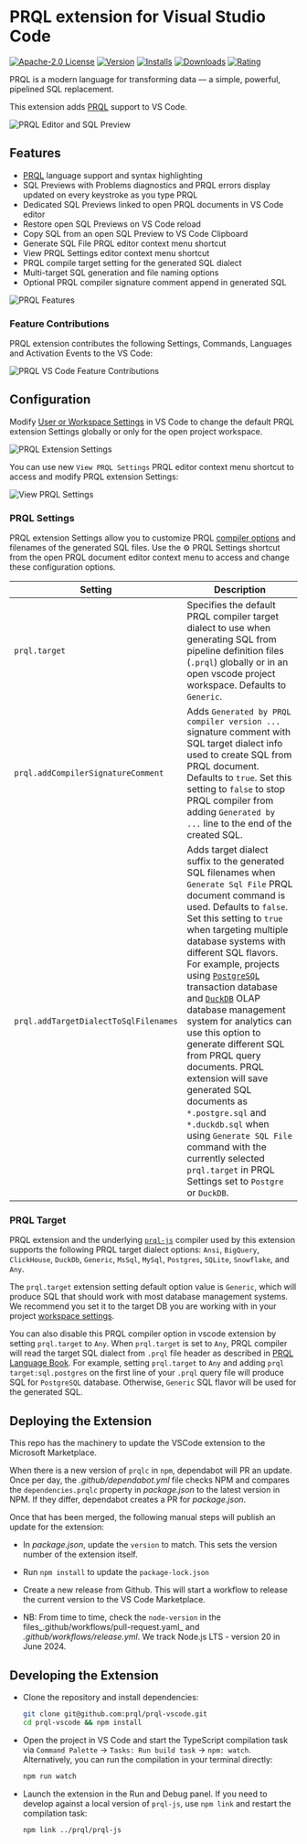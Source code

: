 # PRQL extension for Visual Studio Code

[![Apache-2.0 License](https://img.shields.io/badge/license-Apache2-brightgreen.svg)](http://opensource.org/licenses/Apache-2.0)
[![Version](https://vsmarketplacebadges.dev/version-short/PRQL-lang.prql-vscode.svg?color=orange)](https://marketplace.visualstudio.com/items?itemName=PRQL-lang.prql-vscode)
[![Installs](https://vsmarketplacebadges.dev/installs-short/PRQL-lang.prql-vscode.svg?color=orange)](https://marketplace.visualstudio.com/items?itemName=PRQL-lang.prql-vscode)
[![Downloads](https://vsmarketplacebadges.dev/downloads-short/PRQL-lang.prql-vscode.svg?color=orange)](https://marketplace.visualstudio.com/items?itemName=PRQL-lang.prql-vscode)
[![Rating](https://vsmarketplacebadges.dev/rating-short/PRQL-lang.prql-vscode.svg?color=orange)](https://marketplace.visualstudio.com/items?itemName=PRQL-lang.prql-vscode)

PRQL is a modern language for transforming data — a simple, powerful, pipelined
SQL replacement.

This extension adds [PRQL](https://prql-lang.org/) support to VS Code.

![PRQL Editor and SQL Preview](https://github.com/PRQL/prql-vscode/blob/main/docs/images/prql-vscode.png?raw=true)

## Features

- [PRQL](https://prql-lang.org/) language support and syntax highlighting
- SQL Previews with Problems diagnostics and PRQL errors display updated on every keystroke as you type PRQL
- Dedicated SQL Previews linked to open PRQL documents in VS Code editor
- Restore open SQL Previews on VS Code reload
- Copy SQL from an open SQL Preview to VS Code Clipboard
- Generate SQL File PRQL editor context menu shortcut
- View PRQL Settings editor context menu shortcut
- PRQL compile target setting for the generated SQL dialect
- Multi-target SQL generation and file naming options
- Optional PRQL compiler signature comment append in generated SQL

![PRQL Features](https://github.com/PRQL/prql-vscode/blob/main/docs/images/prql-vscode.gif?raw=true)

### Feature Contributions

PRQL extension contributes the following Settings, Commands, Languages and Activation Events to the VS Code:

![PRQL VS Code Feature Contributions](https://github.com/PRQL/prql-vscode/blob/main/docs/images/prql-vscode-features.png?raw=true)

## Configuration

Modify
[User or Workspace Settings](https://code.visualstudio.com/docs/getstarted/settings#_creating-user-and-workspace-settings)
in VS Code to change the default PRQL extension Settings globally or only for the open project workspace.

![PRQL Extension Settings](https://github.com/PRQL/prql-vscode/blob/main/docs/images/prql-settings.png?raw=true)

You can use new `View PRQL Settings` PRQL editor context menu shortcut to access and modify PRQL extension Settings:

![View PRQL Settings](https://github.com/PRQL/prql-vscode/blob/main/docs/images/prql-settings.gif?raw=true)

### PRQL Settings

PRQL extension Settings allow you to customize PRQL [compiler options](https://github.com/PRQL/prql/tree/main/prql-js#usage) and filenames of the generated SQL files. Use the ⚙️ PRQL Settings shortcut from the open PRQL document editor context menu to access and change these configuration options.

| Setting                               | Description                                                                                                                                                                                                                                                                                                                                                                                                                                                                                                                                                                                                                                                                                                           |
| ------------------------------------- | --------------------------------------------------------------------------------------------------------------------------------------------------------------------------------------------------------------------------------------------------------------------------------------------------------------------------------------------------------------------------------------------------------------------------------------------------------------------------------------------------------------------------------------------------------------------------------------------------------------------------------------------------------------------------------------------------------------------- |
| `prql.target`                         | Specifies the default PRQL compiler target dialect to use when generating SQL from pipeline definition files (`.prql`) globally or in an open vscode project workspace. Defaults to `Generic`.                                                                                                                                                                                                                                                                                                                                                                                                                                                                                                                        |
| `prql.addCompilerSignatureComment`    | Adds `Generated by PRQL compiler version ...` signature comment with SQL target dialect info used to create SQL from PRQL document. Defaults to `true`. Set this setting to `false` to stop PRQL compiler from adding `Generated by ...` line to the end of the created SQL.                                                                                                                                                                                                                                                                                                                                                                                                                                          |
| `prql.addTargetDialectToSqlFilenames` | Adds target dialect suffix to the generated SQL filenames when `Generate Sql File` PRQL document command is used. Defaults to `false`. Set this setting to `true` when targeting multiple database systems with different SQL flavors. For example, projects using [`PostgreSQL`](https://www.postgresql.org/) transaction database and [`DuckDB`](https://duckdb.org/) OLAP database management system for analytics can use this option to generate different SQL from PRQL query documents. PRQL extension will save generated SQL documents as `*.postgre.sql` and `*.duckdb.sql` when using `Generate SQL File` command with the currently selected `prql.target` in PRQL Settings set to `Postgre` or `DuckDB`. |

### PRQL Target

PRQL extension and the underlying [`prql-js`](https://github.com/PRQL/prql/tree/main/prql-js#usage) compiler used by this extension supports the following PRQL target dialect options: `Ansi`, `BigQuery`, `ClickHouse`, `DuckDb`, `Generic`, `MsSql`, `MySql`, `Postgres`, `SQLite`, `Snowflake`, and `Any`.

The `prql.target` extension setting default option value is `Generic`, which will produce SQL that should work with most database management systems. We recommend you set it to the target DB you are working with in your project [workspace settings](https://code.visualstudio.com/docs/getstarted/settings#_creating-user-and-workspace-settings).

You can also disable this PRQL compiler option in vscode extension by setting `prql.target` to `Any`. When `prql.target` is set to `Any`, PRQL compiler will read the target SQL dialect from `.prql` file header as described in [PRQL Language Book](https://prql-lang.org/book/project/target.html). For example, setting `prql.target` to `Any` and adding `prql target:sql.postgres` on the first line of your `.prql` query file will produce SQL for `PostgreSQL` database. Otherwise, `Generic` SQL flavor will be used for the generated SQL.

## Deploying the Extension 

This repo has the machinery to update the VSCode extension to the Microsoft Marketplace. 

When there is a new version of `prqlc` in `npm`, dependabot will PR an update.
Once per day, the _.github/dependabot.yml_ file checks NPM and compares the `dependencies.prqlc` property in _package.json_ to the latest version in NPM. If they differ, dependabot creates a PR for _package.json_.

Once that has been merged, the following manual steps will publish an update for the extension: 

- In _package.json_, update the `version` to match. This sets the version number of the extension itself.
		
- Run `npm install` to update the `package-lock.json`

- Create a new release from Github. This will start a workflow to release the current version to the VS Code Marketplace.

- NB: From time to time, check the `node-version` in the files_.github/workflows/pull-request.yaml_ and _.github/workflows/release.yml_. We track Node.js LTS - version 20 in June 2024.

## Developing the Extension

- Clone the repository and install dependencies:

  ```sh
  git clone git@github.com:prql/prql-vscode.git
  cd prql-vscode && npm install
  ```

- Open the project in VS Code and start the TypeScript compilation task via
  `Command Palette` -> `Tasks: Run build task` -> `npm: watch`. Alternatively,
  you can run the compilation in your terminal directly:

  ```sh
  npm run watch
  ```

- Launch the extension in the Run and Debug panel. If you need to develop
  against a local version of `prql-js`, use `npm link` and restart the
  compilation task:

  ```sh
  npm link ../prql/prql-js
  ```
